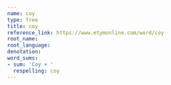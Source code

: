 ```yaml
---
name: coy
type: free
title: coy
reference_link: https://www.etymonline.com/word/coy
root_name: 
root_language: 
denotation: 
word_sums:
- sum: 'Coy + '
  respelling: coy
---
```

